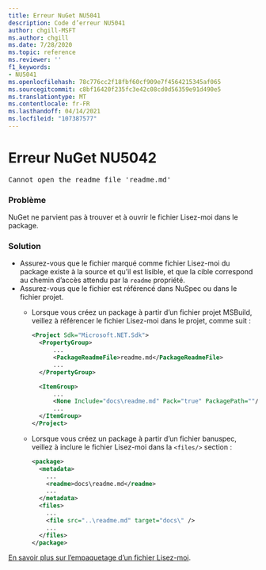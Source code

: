 ```yaml
---
title: Erreur NuGet NU5041
description: Code d’erreur NU5041
author: chgill-MSFT
ms.author: chgill
ms.date: 7/28/2020
ms.topic: reference
ms.reviewer: ''
f1_keywords:
- NU5041
ms.openlocfilehash: 78c776cc2f18fbf60cf909e7f4564215345af065
ms.sourcegitcommit: c8bf16420f235fc3e42c08cd0d56359e91d490e5
ms.translationtype: MT
ms.contentlocale: fr-FR
ms.lasthandoff: 04/14/2021
ms.locfileid: "107387577"
---
```

# <a name="nuget-error-nu5042"></a>Erreur NuGet NU5042

<pre>Cannot open the readme file 'readme.md'</pre>


### <a name="issue"></a>Problème

NuGet ne parvient pas à trouver et à ouvrir le fichier Lisez-moi dans le package.


### <a name="solution"></a>Solution

- Assurez-vous que le fichier marqué comme fichier Lisez-moi du package existe à la source et qu’il est lisible, et que la cible correspond au chemin d’accès attendu par la `readme` propriété.
- Assurez-vous que le fichier est référencé dans NuSpec ou dans le fichier projet.
  * Lorsque vous créez un package à partir d’un fichier projet MSBuild, veillez à référencer le fichier Lisez-moi dans le projet, comme suit :

    ```xml
    <Project Sdk="Microsoft.NET.Sdk">
      <PropertyGroup>
          ...
          <PackageReadmeFile>readme.md</PackageReadmeFile>
          ...
      </PropertyGroup>

      <ItemGroup>
          ...
          <None Include="docs\readme.md" Pack="true" PackagePath=""/>
          ...
      </ItemGroup>
    </Project>
    ```

  * Lorsque vous créez un package à partir d’un fichier banuspec, veillez à inclure le fichier Lisez-moi dans la `<files/>` section :

    ```xml
    <package>
      <metadata>
        ...
        <readme>docs\readme.md</readme>
        ...
      </metadata>
      <files>
        ...
        <file src="..\readme.md" target="docs\" />
        ...
      </files>
    </package>
    ```

[En savoir plus sur l’empaquetage d’un fichier Lisez-moi](../msbuild-targets.md#packagereadmefile).
